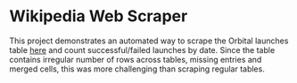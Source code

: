 # Wikipedia Web Scraper
This project demonstrates an automated way to scrape the Orbital launches table [here](https://en.wikipedia.org/wiki/2019_in_spaceflight#Orbital_launches) and count successful/failed launches by date. Since the table contains irregular number of rows across tables, missing entries and merged cells, this was more challenging than scraping regular tables.
